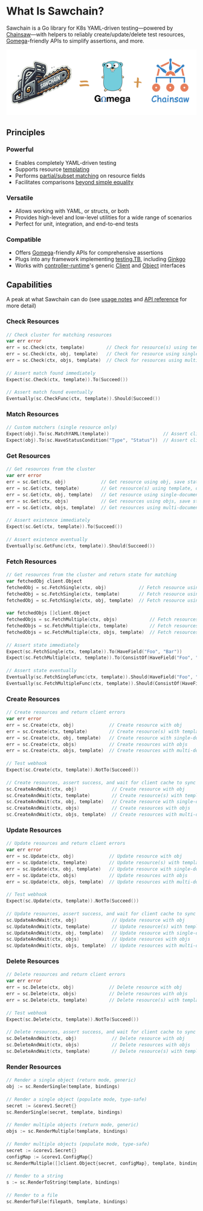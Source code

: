 # What Is Sawchain?

Sawchain is a Go library for K8s YAML-driven testing—powered by [Chainsaw](https://github.com/kyverno/chainsaw)—with
helpers to reliably create/update/delete test resources, [Gomega](https://github.com/onsi/gomega)-friendly
APIs to simplify assertions, and more.

![Sawchain](../assets/banner.png)

## Principles

### Powerful

* Enables completely YAML-driven testing
* Supports resource [templating](https://kyverno.github.io/chainsaw/latest/quick-start/resource-templating/)
* Performs [partial/subset matching](https://kyverno.github.io/chainsaw/latest/quick-start/assertion-trees/) on resource fields
* Facilitates comparisons [beyond simple equality](https://kyverno.github.io/chainsaw/latest/quick-start/assertion-trees/#beyond-simple-equality)

### Versatile

* Allows working with YAML, or structs, or both
* Provides high-level and low-level utilities for a wide range of scenarios
* Perfect for unit, integration, and end-to-end tests

### Compatible

* Offers [Gomega](https://github.com/onsi/gomega)-friendly APIs for comprehensive assertions
* Plugs into any framework implementing [testing.TB](https://pkg.go.dev/testing#TB), including [Ginkgo](https://github.com/onsi/ginkgo)
* Works with [controller-runtime](https://github.com/kubernetes-sigs/controller-runtime)'s generic
  [Client](https://pkg.go.dev/sigs.k8s.io/controller-runtime/pkg/client#Client) and
  [Object](https://pkg.go.dev/sigs.k8s.io/controller-runtime/pkg/client#Object) interfaces

## Capabilities

A peak at what Sawchain can do (see [usage notes](./usage-notes.md) and [API reference](./api-reference.md) for more detail)

### Check Resources

```go
// Check cluster for matching resources
var err error
err = sc.Check(ctx, template)        // Check for resource(s) using template
err = sc.Check(ctx, obj, template)   // Check for resource using single-document template, save first match to obj
err = sc.Check(ctx, objs, template)  // Check for resources using multi-document template, save first matches to objs

// Assert match found immediately
Expect(sc.Check(ctx, template)).To(Succeed())

// Assert match found eventually
Eventually(sc.CheckFunc(ctx, template)).Should(Succeed())
```

### Match Resources

```go
// Custom matchers (single resource only)
Expect(obj).To(sc.MatchYAML(template))                    // Assert client.Object matches Chainsaw template
Expect(obj).To(sc.HaveStatusCondition("Type", "Status"))  // Assert client.Object has specific status condition
```

### Get Resources

```go
// Get resources from the cluster
var err error
err = sc.Get(ctx, obj)             // Get resource using obj, save state to obj
err = sc.Get(ctx, template)        // Get resource(s) using template, don't save state
err = sc.Get(ctx, obj, template)   // Get resource using single-document template, save state to obj
err = sc.Get(ctx, objs)            // Get resources using objs, save state to objs
err = sc.Get(ctx, objs, template)  // Get resources using multi-document template, save state to objs

// Assert existence immediately
Expect(sc.Get(ctx, template)).To(Succeed())

// Assert existence eventually
Eventually(sc.GetFunc(ctx, template)).Should(Succeed())
```

### Fetch Resources

```go
// Get resources from the cluster and return state for matching
var fetchedObj client.Object
fetchedObj = sc.FetchSingle(ctx, obj)            // Fetch resource using obj, save state to obj
fetchedObj = sc.FetchSingle(ctx, template)       // Fetch resource using single-document template, don't save state
fetchedObj = sc.FetchSingle(ctx, obj, template)  // Fetch resource using single-document template, save state to obj

var fetchedObjs []client.Object
fetchedObjs = sc.FetchMultiple(ctx, objs)            // Fetch resources using objs, save state to objs
fetchedObjs = sc.FetchMultiple(ctx, template)        // Fetch resources using multi-document template, don't save state
fetchedObjs = sc.FetchMultiple(ctx, objs, template)  // Fetch resources using multi-document template, save state to objs

// Assert state immediately
Expect(sc.FetchSingle(ctx, template)).To(HaveField("Foo", "Bar"))
Expect(sc.FetchMultiple(ctx, template)).To(ConsistOf(HaveField("Foo", "Bar")))

// Assert state eventually
Eventually(sc.FetchSingleFunc(ctx, template)).Should(HaveField("Foo", "Bar"))
Eventually(sc.FetchMultipleFunc(ctx, template)).Should(ConsistOf(HaveField("Foo", "Bar")))
```

### Create Resources

```go
// Create resources and return client errors
var err error
err = sc.Create(ctx, obj)             // Create resource with obj
err = sc.Create(ctx, template)        // Create resource(s) with template, don't save state
err = sc.Create(ctx, obj, template)   // Create resource with single-document template, save state to obj
err = sc.Create(ctx, objs)            // Create resources with objs
err = sc.Create(ctx, objs, template)  // Create resources with multi-document template, save state to objs

// Test webhook
Expect(sc.Create(ctx, template)).NotTo(Succeed())

// Create resources, assert success, and wait for client cache to sync
sc.CreateAndWait(ctx, obj)             // Create resource with obj
sc.CreateAndWait(ctx, template)        // Create resource(s) with template, don't save state
sc.CreateAndWait(ctx, obj, template)   // Create resource with single-document template, save state to obj
sc.CreateAndWait(ctx, objs)            // Create resources with objs
sc.CreateAndWait(ctx, objs, template)  // Create resources with multi-document template, save state to objs
```

### Update Resources

```go
// Update resources and return client errors
var err error
err = sc.Update(ctx, obj)             // Update resource with obj
err = sc.Update(ctx, template)        // Update resource(s) with template, don't save state
err = sc.Update(ctx, obj, template)   // Update resource with single-document template, save state to obj
err = sc.Update(ctx, objs)            // Update resources with objs
err = sc.Update(ctx, objs, template)  // Update resources with multi-document template, save state to objs

// Test webhook
Expect(sc.Update(ctx, template)).NotTo(Succeed())

// Update resources, assert success, and wait for client cache to sync
sc.UpdateAndWait(ctx, obj)             // Update resource with obj
sc.UpdateAndWait(ctx, template)        // Update resource(s) with template, don't save state
sc.UpdateAndWait(ctx, obj, template)   // Update resource with single-document template, save state to obj
sc.UpdateAndWait(ctx, objs)            // Update resources with objs
sc.UpdateAndWait(ctx, objs, template)  // Update resources with multi-document template, save state to objs
```

### Delete Resources

```go
// Delete resources and return client errors
var err error
err = sc.Delete(ctx, obj)             // Delete resource with obj
err = sc.Delete(ctx, objs)            // Delete resources with objs
err = sc.Delete(ctx, template)        // Delete resource(s) with template

// Test webhook
Expect(sc.Delete(ctx, template)).NotTo(Succeed())

// Delete resources, assert success, and wait for client cache to sync
sc.DeleteAndWait(ctx, obj)             // Delete resource with obj
sc.DeleteAndWait(ctx, objs)            // Delete resources with objs
sc.DeleteAndWait(ctx, template)        // Delete resource(s) with template
```

### Render Resources

```go
// Render a single object (return mode, generic)
obj := sc.RenderSingle(template, bindings)

// Render a single object (populate mode, type-safe)
secret := &corev1.Secret{}
sc.RenderSingle(secret, template, bindings)

// Render multiple objects (return mode, generic)
objs := sc.RenderMultiple(template, bindings)

// Render multiple objects (populate mode, type-safe)
secret := &corev1.Secret{}
configMap := &corev1.ConfigMap{}
sc.RenderMultiple([]client.Object{secret, configMap}, template, bindings)

// Render to a string
s := sc.RenderToString(template, bindings)

// Render to a file
sc.RenderToFile(filepath, template, bindings)
```
